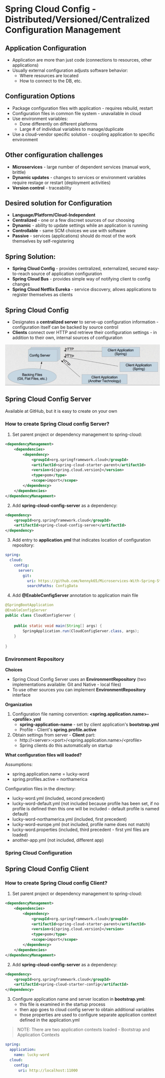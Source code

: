 # Spring Cloud Config - Distributed/Versioned/Centralized Configuration Management

## Application Configuration

- Application are more than just code (connections to resources, other applications)
- Usually external configuration adjusts software behavior:
    - Where resources are located
    - How to connect to the DB, etc.

## Configuration Options

- Package configuration files with application - requires rebuild, restart
- Configuration files in common file system - unavailable in cloud
- Use environment variables:
    - Done differently on different platforms
    - Large # of individual variables to manage/duplicate
- Use a cloud-vendor specific solution - coupling application to specific environment

## Other configuration challenges

- **Microservices** - large number of dependent services (manual work, brittle)
- **Dynamic updates** - changes to services or environment variables require restage or restart (deployment activities)
- **Version control** - traceability

## Desired solution for Configuration

- **Language/Platform/Cloud-Independent**
- **Centralized** - one or a few discreet sources of our choosing
- **Dynamic** - ability to update settings while an application is running
- **Controllable** - same SCM choices we use with software
- **Passive** - services (applications) should do most of the work themselves by self-registering

## Spring Solution:

- **Spring Cloud Config** - provides centralized, externalized, secured easy-to-reach source of application configuration
- **Spring Cloud Bus** - provides simple way of notifying client to config changes
- **Spring Cloud Netflix Eureka** - service discovery, allows applications to register themselves as clients

## Spring Cloud Config

- Designates a **centralized server** to serve-up configuration information - configuration itself can be backed by source control
- **Clients** connect over HTTP and retrieve their configuration settings - in addition to their own, internal sources of configuration

![Image of Layers](./docs/images/spring_cloud_config_1.png)

## Spring Cloud Config Server

Available at GitHub, but it is easy to create on your own

### How to create Spring Cloud config Server?

1. Set parent project or dependency management to spring-cloud:

```xml
<dependencyManagement>
    <dependencies>
        <dependency>
            <groupId>org.springframework.cloud</groupId>
            <artifactId>spring-cloud-starter-parent</artifactId>
            <version>${spring.cloud.version}</version>
            <type>pom</type>
            <scope>import</scope>
        </dependency>
    </dependencies>
</dependencyManagement>
```

2. Add **spring-cloud-config-server** as a dependency:

```xml
<dependency>
    <groupId>org.springframework.cloud</groupId>
    <artifactId>spring-cloud-config-server</artifactId>
</dependency>
```

3. Add entry to **application.yml** that indicates location of configuration repository:

```yml
spring:
  cloud:
    config:
      server:
        git:
          uri: https://github.com/kennyk65/Microservices-With-Spring-Student-Files
          searchPaths: ConfigData
```

4. Add **@EnableConfigServer** annotation to application main file

```java
@SpringBootApplication
@EnableConfigServer
public class CloudConfigServer {

    public static void main(String[] args) {
        SpringApplication.run(CloudConfigServer.class, args);
    }

}
```

### Environment Repository

**Choices**
* Spring Cloud Config Server uses an **EnvironmentRepository** (two implementations available: Git and Native - local files)
* To use other sources you can implement **EnvironmentRepository** interface

**Organization**
1. Configuration file naming convention: **<spring.application.name>-\<profile>.yml**
    * **spring-application-name** - set by client application's **bootstrap.yml**
    * Profile - Client's **spring.profile.active**
2. Obtain settings from server - **Client** part:
    * http://\<server>:\<port>/<spring.application.name>/\<profile>
    * Spring clients do this automatically on startup

**What configuration files will loaded?**

Assumptions:
* spring.application.name = lucky-word
* spring.profiles.active = northamerica

Configuration files in the directory:
* lucky-word.yml (included, second precedent)
* lucky-word-default.yml (not included because profile has been set, if no profile is defined then this one will be included - default profile is named default)
* lucky-word-northamerica.yml (included, first precedent)
* lucky-word-europe.yml (not included, profile name does not match)
* lucky-word.properties (included, third precedent - first yml files are loaded)
* another-app.yml (not included, different app)

### Spring Cloud Configuration

## Spring Cloud Config Client

### How to create Spring Cloud config Client?

1. Set parent project or dependency management to spring-cloud:

```xml
<dependencyManagement>
    <dependencies>
        <dependency>
            <groupId>org.springframework.cloud</groupId>
            <artifactId>spring-cloud-starter-parent</artifactId>
            <version>${spring.cloud.version}</version>
            <type>pom</type>
            <scope>import</scope>
        </dependency>
    </dependencies>
</dependencyManagement>
```

2. Add **spring-cloud-config-server** as a dependency:

```xml
<dependency>
    <groupId>org.springframework.cloud</groupId>
    <artifactId>spring-cloud-starter-config</artifactId>
</dependency>
```

3. Configure application name and server location in **bootstrap.yml**:
    * this file is examined in the startup process
    * then app goes to cloud config server to obtain additional variables
    * those properties are used to configure separate application context defined in the application.yml

> NOTE: There are two application contexts loaded - Bootstrap and Application Contexts

```yml
spring:
  application:
    name: lucky-word
  cloud:
    config:
      uri: http://localhost:11000
```
